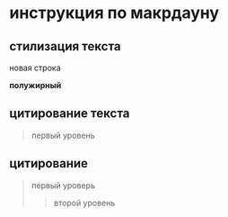 # инструкция по макрдауну
## стилизация текста

новая строка

**полужирный**

## цитирование текста
> первый уровень
## цитирование
> первый уроверь
>> второй уровень